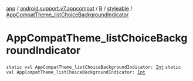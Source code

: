 [app](../../../index.md) / [android.support.v7.appcompat](../../index.md) / [R](../index.md) / [styleable](index.md) / [AppCompatTheme_listChoiceBackgroundIndicator](.)

# AppCompatTheme_listChoiceBackgroundIndicator

`static val AppCompatTheme_listChoiceBackgroundIndicator: `[`Int`](https://kotlinlang.org/api/latest/jvm/stdlib/kotlin/-int/index.html)
`static val AppCompatTheme_listChoiceBackgroundIndicator: `[`Int`](https://kotlinlang.org/api/latest/jvm/stdlib/kotlin/-int/index.html)